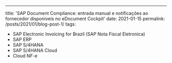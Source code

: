 ---
title: 'SAP Document Compliance: entrada manual e notificações ao fornecedor disponíveis no eDocument Cockpit'
date: 2021-01-15
permalink: /posts/2021/01/blog-post-1/
tags:
  - SAP Electronic Invoicing for Brazil (SAP Nota Fiscal Eletronica)
  - SAP ERP
  - SAP S/4HANA
  - SAP S/4HANA Cloud
  - Cloud NF-e
<!-- ---

This is a sample blog post. Lorem ipsum I can't remember the rest of lorem ipsum and don't have an internet connection right now. Testing testing testing this blog post. Blog posts are cool.

Headings are cool
======

You can have many headings
======

Aren't headings cool?
------ -->